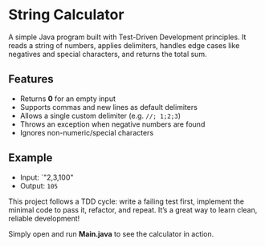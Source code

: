 # String Calculator

A simple Java program built with Test-Driven Development principles. It reads a string of numbers, applies delimiters, handles edge cases like negatives and special characters, and returns the total sum.

## Features

* Returns **0** for an empty input
* Supports commas and new lines as default delimiters
* Allows a single custom delimiter (e.g. `//; 1;2;3`)
* Throws an exception when negative numbers are found
* Ignores non-numeric/special characters

## Example

* Input: \`"2,3,100"
* Output: `105`

This project follows a TDD cycle: write a failing test first, implement the minimal code to pass it, refactor, and repeat. It’s a great way to learn clean, reliable development!

Simply open and run **Main.java** to see the calculator in action.
